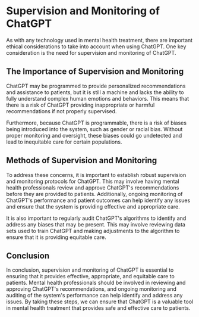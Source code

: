 Supervision and Monitoring of ChatGPT
=========================================================================================================================

As with any technology used in mental health treatment, there are important ethical considerations to take into account when using ChatGPT. One key consideration is the need for supervision and monitoring of ChatGPT.

The Importance of Supervision and Monitoring
--------------------------------------------

ChatGPT may be programmed to provide personalized recommendations and assistance to patients, but it is still a machine and lacks the ability to fully understand complex human emotions and behaviors. This means that there is a risk of ChatGPT providing inappropriate or harmful recommendations if not properly supervised.

Furthermore, because ChatGPT is programmable, there is a risk of biases being introduced into the system, such as gender or racial bias. Without proper monitoring and oversight, these biases could go undetected and lead to inequitable care for certain populations.

Methods of Supervision and Monitoring
-------------------------------------

To address these concerns, it is important to establish robust supervision and monitoring protocols for ChatGPT. This may involve having mental health professionals review and approve ChatGPT's recommendations before they are provided to patients. Additionally, ongoing monitoring of ChatGPT's performance and patient outcomes can help identify any issues and ensure that the system is providing effective and appropriate care.

It is also important to regularly audit ChatGPT's algorithms to identify and address any biases that may be present. This may involve reviewing data sets used to train ChatGPT and making adjustments to the algorithm to ensure that it is providing equitable care.

Conclusion
----------

In conclusion, supervision and monitoring of ChatGPT is essential to ensuring that it provides effective, appropriate, and equitable care to patients. Mental health professionals should be involved in reviewing and approving ChatGPT's recommendations, and ongoing monitoring and auditing of the system's performance can help identify and address any issues. By taking these steps, we can ensure that ChatGPT is a valuable tool in mental health treatment that provides safe and effective care to patients.
